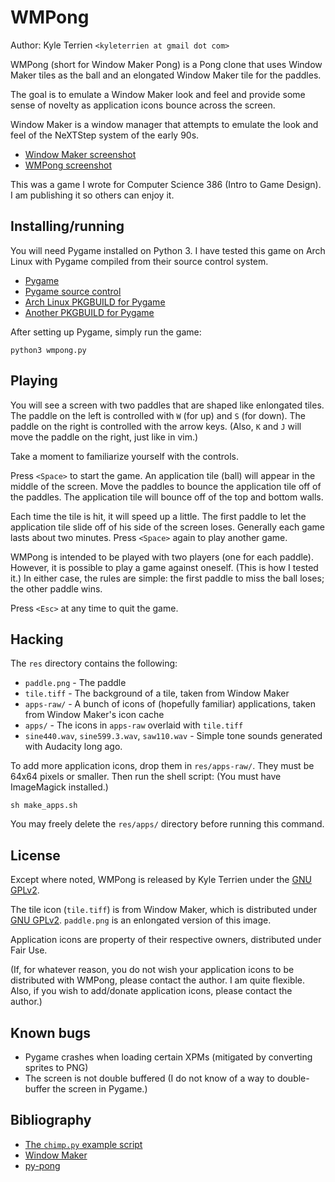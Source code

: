 WMPong
========

Author:  Kyle Terrien `<kyleterrien at gmail dot com>`

WMPong (short for Window Maker Pong) is a Pong clone that uses Window
Maker tiles as the ball and an elongated Window Maker tile for the
paddles.

The goal is to emulate a Window Maker look and feel and provide some
sense of novelty as application icons bounce across the screen.

Window Maker is a window manager that attempts to emulate the look and
feel of the NeXTStep system of the early 90s.

- [Window Maker screenshot](http://windowmaker.org/screenshots/NeXT-Retro.png)
- [WMPong screenshot](screenshot01.png)

This was a game I wrote for Computer Science 386 (Intro to Game Design).
I am publishing it so others can enjoy it.

Installing/running
--------------------

You will need Pygame installed on Python 3.  I have tested this game on
Arch Linux with Pygame compiled from their source control system.

- [Pygame](http://www.pygame.org/)
- [Pygame source control](https://bitbucket.org/pygame/pygame)
- [Arch Linux PKGBUILD for Pygame](https://aur.archlinux.org/packages/python-pygame-hg/)
- [Another PKGBUILD for Pygame](https://aur.archlinux.org/packages/python-pygame/)

After setting up Pygame, simply run the game:

    python3 wmpong.py

Playing
---------

You will see a screen with two paddles that are shaped like enlongated
tiles.  The paddle on the left is controlled with `W` (for up) and `S`
(for down).  The paddle on the right is controlled with the arrow keys.
(Also, `K` and `J` will move the paddle on the right, just like in vim.)

Take a moment to familiarize yourself with the controls.

Press `<Space>` to start the game.  An application tile (ball) will
appear in the middle of the screen.  Move the paddles to bounce the
application tile off of the paddles.  The application tile will bounce
off of the top and bottom walls.

Each time the tile is hit, it will speed up a little.  The first paddle
to let the application tile slide off of his side of the screen loses.
Generally each game lasts about two minutes.  Press `<Space>` again to
play another game.

WMPong is intended to be played with two players (one for each paddle).
However, it is possible to play a game against oneself.  (This is how I
tested it.)  In either case, the rules are simple: the first paddle to
miss the ball loses; the other paddle wins.

Press `<Esc>` at any time to quit the game.

Hacking
---------

The `res` directory contains the following:

- `paddle.png` - The paddle
- `tile.tiff` - The background of a tile, taken from Window Maker
- `apps-raw/` - A bunch of icons of (hopefully familiar) applications,
  taken from Window Maker's icon cache
- `apps/` - The icons in `apps-raw` overlaid with `tile.tiff`
- `sine440.wav`, `sine599.3.wav`, `saw110.wav` - Simple tone sounds
  generated with Audacity long ago.

To add more application icons, drop them in `res/apps-raw/`.  They must
be 64x64 pixels or smaller.  Then run the shell script:  (You must have
ImageMagick installed.)

    sh make_apps.sh

You may freely delete the `res/apps/` directory before running this
command.

License
---------

Except where noted, WMPong is released by Kyle Terrien under the [GNU
GPLv2](https://www.gnu.org/licenses/gpl-2.0.html).

The tile icon (`tile.tiff`) is from Window Maker, which is distributed
under [GNU GPLv2](https://www.gnu.org/licenses/gpl-2.0.html).
`paddle.png` is an enlongated version of this image.

Application icons are property of their respective owners, distributed
under Fair Use.

(If, for whatever reason, you do not wish your application icons to be
distributed with WMPong, please contact the author.  I am quite
flexible.  Also, if you wish to add/donate application icons, please
contact the author.)

Known bugs
------------

- Pygame crashes when loading certain XPMs (mitigated by converting
  sprites to PNG)
- The screen is not double buffered (I do not know of a way to
  double-buffer the screen in Pygame.)

Bibliography
--------------

- [The `chimp.py` example script](http://www.pygame.org/docs/tut/chimp/ChimpLineByLine.html)
- [Window Maker](http://windowmaker.org/)
- [py-pong](http://www.pygame.org/project-py-pong-2040-.html)
